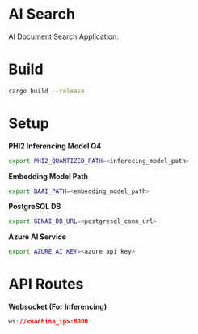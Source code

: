 # AI Search

AI Document Search Application.


# Build

```sh
cargo build --release
```

# Setup
**PHI2 Inferencing Model Q4**
```bash
export PHI2_QUANTIZED_PATH=<inferecing_model_path>
```
**Embedding Model Path**
```bash
export BAAI_PATH=<embedding_model_path>
```
**PostgreSQL DB**
```bash
export GENAI_DB_URL=<postgresql_conn_url>
```
**Azure AI Service**
```bash
export AZURE_AI_KEY=<azure_api_key>
```

# API Routes

**Websocket (For Inferencing)**
```css
ws://<machine_ip>:8000
```